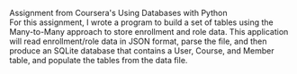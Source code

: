 Assignment from Coursera's Using Databases with Python\
For this assignment, I wrote a program to build a set of tables using the Many-to-Many approach to store enrollment and role data.
This application will read enrollment/role data in JSON format, parse the file, and then produce an SQLite database that 
contains a User, Course, and Member table, and populate the tables from the data file. 
